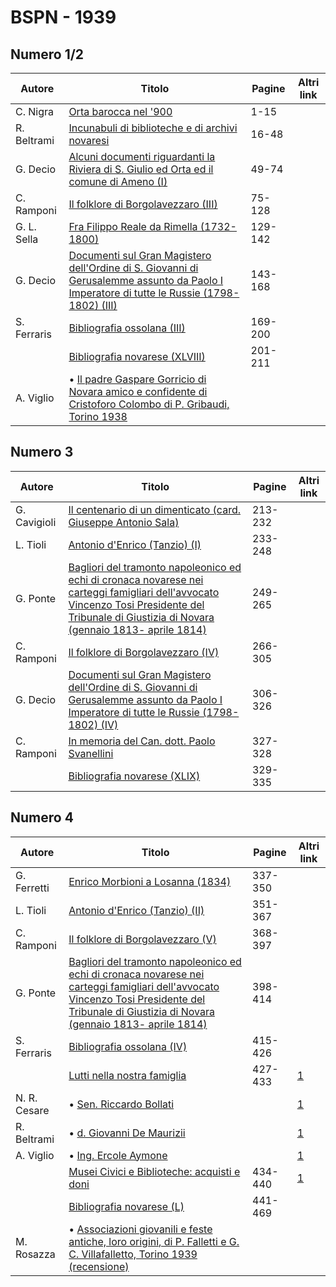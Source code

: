 # BSPN - 1939

## Numero 1/2

| Autore      | Titolo                                                                                                                                                                                         | Pagine  | Altri link |
|-------------|------------------------------------------------------------------------------------------------------------------------------------------------------------------------------------------------|---------|------------|
| C. Nigra    | [Orta barocca nel '900](https://en.calameo.com/read/00726073545f263936cf7)                                                                                                                     | 1-15    |            |
| R. Beltrami | [Incunabuli di biblioteche e di archivi novaresi](https://en.calameo.com/read/00726073545f263936cf7)                                                                                           | 16-48   |            |
| G. Decio    | [Alcuni documenti riguardanti la Riviera di S. Giulio ed Orta ed il comune di Ameno (I)](https://en.calameo.com/read/00726073545f263936cf7)                                                    | 49-74   |            |
| C. Ramponi  | [Il folklore di Borgolavezzaro (III)](https://en.calameo.com/read/00726073545f263936cf7)                                                                                                       | 75-128  |            |
| G. L. Sella | [Fra Filippo Reale da Rimella (1732-1800)](https://en.calameo.com/read/00726073545f263936cf7)                                                                                                  | 129-142 |            |
| G. Decio    | [Documenti sul Gran Magistero dell'Ordine di S. Giovanni di Gerusalemme assunto da Paolo I Imperatore di tutte le Russie (1798-1802) (III)](https://en.calameo.com/read/00726073545f263936cf7) | 143-168 |            |
| S. Ferraris | [Bibliografia ossolana (III)](https://en.calameo.com/read/00726073545f263936cf7)                                                                                                               | 169-200 |            |
|             | [Bibliografia novarese (XLVIII)](https://en.calameo.com/read/00726073545f263936cf7)                                                                                                            | 201-211 |            |
| A. Viglio   | • [Il padre Gaspare Gorricio di Novara amico e confidente di Cristoforo Colombo di P. Gribaudi, Torino 1938](https://en.calameo.com/read/00726073545f263936cf7)                                |         |            |

## Numero 3

| Autore       | Titolo                                                                                                                                                                                                                                             | Pagine  | Altri link |
|--------------|----------------------------------------------------------------------------------------------------------------------------------------------------------------------------------------------------------------------------------------------------|---------|------------|
| G. Cavigioli | [Il centenario di un dimenticato (card. Giuseppe Antonio Sala)](https://en.calameo.com/read/007260735bd3b1a022165)                                                                                                                                 | 213-232 |            |
| L. Tioli     | [Antonio d'Enrico (Tanzio) (I)](https://en.calameo.com/read/007260735bd3b1a022165)                                                                                                                                                                 | 233-248 |            |
| G. Ponte     | [Bagliori del tramonto napoleonico ed echi di cronaca novarese nei carteggi famigliari dell'avvocato Vincenzo Tosi Presidente del Tribunale di Giustizia di Novara (gennaio 1813- aprile 1814)](https://en.calameo.com/read/007260735bd3b1a022165) | 249-265 |            |
| C. Ramponi   | [Il folklore di Borgolavezzaro (IV)](https://en.calameo.com/read/007260735bd3b1a022165)                                                                                                                                                            | 266-305 |            |
| G. Decio     | [Documenti sul Gran Magistero dell'Ordine di S. Giovanni di Gerusalemme assunto da Paolo I Imperatore di tutte le Russie (1798-1802) (IV)](https://en.calameo.com/read/007260735bd3b1a022165)                                                      | 306-326 |            |
| C. Ramponi   | [In memoria del Can. dott. Paolo Svanellini](https://en.calameo.com/read/007260735bd3b1a022165)                                                                                                                                                    | 327-328 |            |
|              | [Bibliografia novarese (XLIX)](https://en.calameo.com/read/007260735bd3b1a022165)                                                                                                                                                                  | 329-335 |            |

## Numero 4

| Autore       | Titolo                                                                                                                                                                                                                                             | Pagine  | Altri link                                             |
|--------------|----------------------------------------------------------------------------------------------------------------------------------------------------------------------------------------------------------------------------------------------------|---------|--------------------------------------------------------|
| G. Ferretti  | [Enrico Morbioni a Losanna (1834)](https://en.calameo.com/read/007260735a0ad3a28dceb)                                                                                                                                                              | 337-350 |                                                        |
| L. Tioli     | [Antonio d'Enrico (Tanzio) (II)](https://en.calameo.com/read/007260735a0ad3a28dceb)                                                                                                                                                                | 351-367 |                                                        |
| C. Ramponi   | [Il folklore di Borgolavezzaro (V)](https://en.calameo.com/read/007260735a0ad3a28dceb)                                                                                                                                                             | 368-397 |                                                        |
| G. Ponte     | [Bagliori del tramonto napoleonico ed echi di cronaca novarese nei carteggi famigliari dell'avvocato Vincenzo Tosi Presidente del Tribunale di Giustizia di Novara (gennaio 1813- aprile 1814)](https://en.calameo.com/read/007260735a0ad3a28dceb) | 398-414 |                                                        |
| S. Ferraris  | [Bibliografia ossolana (IV)](https://en.calameo.com/read/007260735a0ad3a28dceb)                                                                                                                                                                    | 415-426 |                                                        |
|              | [Lutti nella nostra famiglia](http://www.ssno.it/BSPNo/bspn_not39.html#394a)                                                                                                                                                                       | 427-433 | [1](https://en.calameo.com/read/007260735a0ad3a28dceb) |
| N. R. Cesare | • [Sen. Riccardo Bollati](http://www.ssno.it/BSPNo/bspn_not39.html#394boll)                                                                                                                                                                        |         | [1](https://en.calameo.com/read/007260735a0ad3a28dceb) |
| R. Beltrami  | • [d. Giovanni De Maurizii](http://www.ssno.it/BSPNo/bspn_not39.html#394dema)                                                                                                                                                                      |         | [1](https://en.calameo.com/read/007260735a0ad3a28dceb) |
| A. Viglio    | • [Ing. Ercole Aymone](http://www.ssno.it/BSPNo/bspn_not39.html#394aymo)                                                                                                                                                                           |         | [1](https://en.calameo.com/read/007260735a0ad3a28dceb) |
|              | [Musei Civici e Biblioteche: acquisti e doni](http://www.ssno.it/BSPNo/bspn_not39.html#394b)                                                                                                                                                       | 434-440 | [1](https://en.calameo.com/read/007260735a0ad3a28dceb) |
|              | [Bibliografia novarese (L)](https://en.calameo.com/read/007260735a0ad3a28dceb)                                                                                                                                                                     | 441-469 |                                                        |
| M. Rosazza   | • [Associazioni giovanili e feste antiche, loro origini, di P. Falletti e G. C. Villafalletto, Torino 1939 (recensione)](https://en.calameo.com/read/007260735a0ad3a28dceb)                                                                        |         |                                                        |
